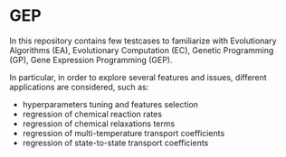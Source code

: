 # GEP
In this repository contains few testcases to familiarize with 
Evolutionary Algorithms (EA), Evolutionary Computation (EC), 
Genetic Programming (GP), Gene Expression Programming (GEP).

In particular, in order to explore several features and issues,
different applications are considered, such as:

 - hyperparameters tuning and features selection
 - regression of chemical reaction rates
 - regression of chemical relaxations terms
 - regression of multi-temperature transport coefficients
 - regression of state-to-state transport coefficients
